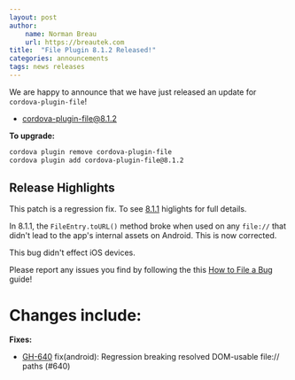 ```yaml
---
layout: post
author:
    name: Norman Breau
    url: https://breautek.com
title:  "File Plugin 8.1.2 Released!"
categories: announcements
tags: news releases
---
```


We are happy to announce that we have just released an update for `cordova-plugin-file`!

* [cordova-plugin-file@8.1.2](https://www.npmjs.com/package/cordova-plugin-file)

**To upgrade:**

```bash
cordova plugin remove cordova-plugin-file
cordova plugin add cordova-plugin-file@8.1.2
```

## Release Highlights

This patch is a regression fix. To see [8.1.1](https://cordova.apache.org/announcements/2024/10/23/cordova-plugin-file-8.1.1.html) higlights for full details.

In 8.1.1, the `FileEntry.toURL()` method broke when used on any `file://` that didn't lead to the app's internal assets on Android. This is now corrected.

This bug didn't effect iOS devices.

Please report any issues you find by following the this [How to File a Bug](https://github.com/apache/cordova#filing-a-bug) guide!

<!--more-->
# Changes include:

**Fixes:**
* [GH-640](https://github.com/apache/cordova-plugin-file/pull/640) fix(android): Regression breaking resolved DOM-usable file:// paths (#640)
